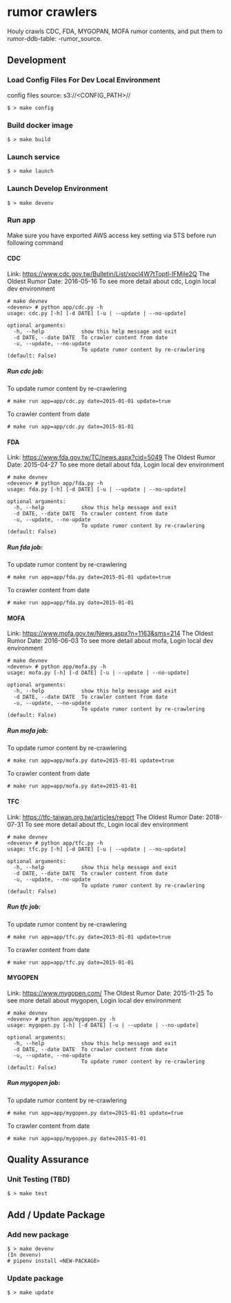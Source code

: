 # rumor crawlers

Houly crawls CDC, FDA, MYGOPAN, MOFA rumor contents, and put them to rumor-ddb-table: <stage>-rumor_source.


## Development

### Load Config Files For Dev Local Environment
config files source: s3://<CONFIG_PATH>/<stage>/

```shell
$ > make config
```

### Build docker image

```shell
$ > make build
```

### Launch service

```shell
$ > make launch
```

### Launch Develop Environment

```shell
$ > make devenv
```

### Run app

Make sure you have exported AWS access key setting via STS before run following command

#### CDC

Link: https://www.cdc.gov.tw/Bulletin/List/xpcl4W7tToptl-lFMjle2Q
The Oldest Rumor Date: 2016-05-16
To see more detail about cdc, Login local dev environment

```shell
# make devnev
<devenv> # python app/cdc.py -h
usage: cdc.py [-h] [-d DATE] [-u | --update | --no-update]

optional arguments:
  -h, --help            show this help message and exit
  -d DATE, --date DATE  To crawler content from date
  -u, --update, --no-update
                        To update rumor content by re-crawlering (default: False)
```

##### Run cdc job:
To update rumor content by re-crawlering

```shell
# make run app=app/cdc.py date=2015-01-01 update=true
```

To crawler content from date

```shell
# make run app=app/cdc.py date=2015-01-01
```

#### FDA

Link: https://www.fda.gov.tw/TC/news.aspx?cid=5049
The Oldest Rumor Date: 2015-04-27
To see more detail about fda, Login local dev environment

```shell
# make devnev
<devenv> # python app/fda.py -h
usage: fda.py [-h] [-d DATE] [-u | --update | --no-update]

optional arguments:
  -h, --help            show this help message and exit
  -d DATE, --date DATE  To crawler content from date
  -u, --update, --no-update
                        To update rumor content by re-crawlering (default: False)
```

##### Run fda job:
To update rumor content by re-crawlering

```shell
# make run app=app/fda.py date=2015-01-01 update=true
```

To crawler content from date

```shell
# make run app=app/fda.py date=2015-01-01
```

#### MOFA

Link: https://www.mofa.gov.tw/News.aspx?n=1163&sms=214
The Oldest Rumor Date: 2016-06-03
To see more detail about mofa, Login local dev environment

```shell
# make devnev
<devenv> # python app/mofa.py -h
usage: mofa.py [-h] [-d DATE] [-u | --update | --no-update]

optional arguments:
  -h, --help            show this help message and exit
  -d DATE, --date DATE  To crawler content from date
  -u, --update, --no-update
                        To update rumor content by re-crawlering (default: False)
```

##### Run mofa job:
To update rumor content by re-crawlering

```shell
# make run app=app/mofa.py date=2015-01-01 update=true
```

To crawler content from date

```shell
# make run app=app/mofa.py date=2015-01-01
```

#### TFC

Link: https://tfc-taiwan.org.tw/articles/report
The Oldest Rumor Date: 2018-07-31
To see more detail about tfc, Login local dev environment

```shell
# make devnev
<devenv> # python app/tfc.py -h
usage: tfc.py [-h] [-d DATE] [-u | --update | --no-update]

optional arguments:
  -h, --help            show this help message and exit
  -d DATE, --date DATE  To crawler content from date
  -u, --update, --no-update
                        To update rumor content by re-crawlering (default: False)
```

##### Run tfc job:
To update rumor content by re-crawlering

```shell
# make run app=app/tfc.py date=2015-01-01 update=true
```

To crawler content from date

```shell
# make run app=app/tfc.py date=2015-01-01
```

#### MYGOPEN

Link: https://www.mygopen.com/
The Oldest Rumor Date: 2015-11-25
To see more detail about mygopen, Login local dev environment

```shell
# make devnev
<devenv> # python app/mygopen.py -h
usage: mygopen.py [-h] [-d DATE] [-u | --update | --no-update]

optional arguments:
  -h, --help            show this help message and exit
  -d DATE, --date DATE  To crawler content from date
  -u, --update, --no-update
                        To update rumor content by re-crawlering (default: False)
```

##### Run mygopen job:
To update rumor content by re-crawlering

```shell
# make run app=app/mygopen.py date=2015-01-01 update=true
```

To crawler content from date

```shell
# make run app=app/mygopen.py date=2015-01-01
```

## Quality Assurance

### Unit Testing (TBD)

```shell
$ > make test
```

## Add / Update Package

### Add new package

```shell
$ > make devenv
(In devenv)
# pipenv install <NEW-PACKAGE>
```

### Update package

```shell
$ > make update


